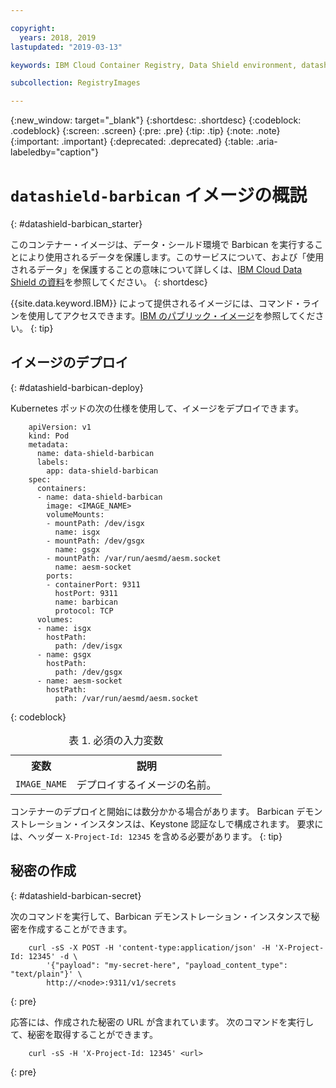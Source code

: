 ```yaml
---

copyright:
  years: 2018, 2019
lastupdated: "2019-03-13"

keywords: IBM Cloud Container Registry, Data Shield environment, datashield-barbican image, container image, barbican, Registry, data in use, memory encryption, intel sgx, fortanix,

subcollection: RegistryImages

---
```


{:new_window: target="_blank"}
{:shortdesc: .shortdesc}
{:codeblock: .codeblock}
{:screen: .screen}
{:pre: .pre}
{:tip: .tip}
{:note: .note}
{:important: .important}
{:deprecated: .deprecated}
{:table: .aria-labeledby="caption"}

# `datashield-barbican` イメージの概説
{: #datashield-barbican_starter}

このコンテナー・イメージは、データ・シールド環境で Barbican を実行することにより使用されるデータを保護します。このサービスについて、および「使用されるデータ」を保護することの意味について詳しくは、[IBM Cloud Data Shield の資料](/docs/services/data-shield?topic=data-shield-about#about)を参照してください。
{: shortdesc}

{{site.data.keyword.IBM}} によって提供されるイメージには、コマンド・ラインを使用してアクセスできます。[IBM のパブリック・イメージ](/docs/services/Registry?topic=registry-public_images#public_images)を参照してください。
{: tip}

## イメージのデプロイ
{: #datashield-barbican-deploy}

Kubernetes ポッドの次の仕様を使用して、イメージをデプロイできます。

```
    apiVersion: v1
    kind: Pod
    metadata:
      name: data-shield-barbican
      labels:
        app: data-shield-barbican
    spec:
      containers:
      - name: data-shield-barbican
        image: <IMAGE_NAME>
        volumeMounts:
        - mountPath: /dev/isgx
          name: isgx
        - mountPath: /dev/gsgx
          name: gsgx
        - mountPath: /var/run/aesmd/aesm.socket
          name: aesm-socket
        ports:
        - containerPort: 9311
          hostPort: 9311
          name: barbican
          protocol: TCP
      volumes:
      - name: isgx
        hostPath:
          path: /dev/isgx
      - name: gsgx
        hostPath:
          path: /dev/gsgx
      - name: aesm-socket
        hostPath:
          path: /var/run/aesmd/aesm.socket
```
{: codeblock}

<table>
<caption>表 1. 必須の入力変数</caption>
  <tr>
    <th>変数</th>
    <th>説明</th>
  </tr>
  <tr>
    <td><code>IMAGE_NAME</code></td>
    <td>デプロイするイメージの名前。</td>
  </tr>
</table>

コンテナーのデプロイと開始には数分かかる場合があります。 Barbican デモンストレーション・インスタンスは、Keystone 認証なしで構成されます。 要求には、ヘッダー `X-Project-Id: 12345` を含める必要があります。
{: tip}

## 秘密の作成
{: #datashield-barbican-secret}

次のコマンドを実行して、Barbican デモンストレーション・インスタンスで秘密を作成することができます。

```
    curl -sS -X POST -H 'content-type:application/json' -H 'X-Project-Id: 12345' -d \
        '{"payload": "my-secret-here", "payload_content_type": "text/plain"}' \
        http://<node>:9311/v1/secrets
```
{: pre}
    
応答には、作成された秘密の URL が含まれています。 次のコマンドを実行して、秘密を取得することができます。

```
    curl -sS -H 'X-Project-Id: 12345' <url>
```
{: pre}
